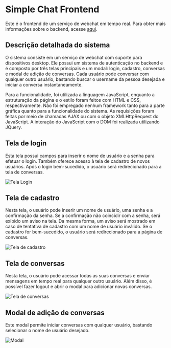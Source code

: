 # Simple Chat Frontend

Este é o frontend de um serviço de webchat em tempo real. Para obter mais informações sobre o backend, acesse [aqui](https://github.com/schmoellerIuri/APISimpleChat).

## Descrição detalhada do sistema

O sistema consiste em um serviço de webchat com suporte para dispositivos desktop. Ele possui um sistema de autenticação no backend e é composto por três telas principais e um modal: login, cadastro, conversas e modal de adição de conversas. Cada usuário pode conversar com qualquer outro usuário, bastando buscar o username da pessoa desejada e iniciar a conversa instantaneamente.

Para a funcionalidade, foi utilizada a linguagem JavaScript, enquanto a estruturação da página e o estilo foram feitos com HTML e CSS, respectivamente. Não foi empregado nenhum framework tanto para a parte gráfica quanto para a funcionalidade do sistema. As requisições foram feitas por meio de chamadas AJAX ou com o objeto XMLHttpRequest do JavaScript. A interação do JavaScript com o DOM foi realizada utilizando JQuery.

## Tela de login

Esta tela possui campos para inserir o nome de usuário e a senha para efetuar o login. Também oferece acesso à tela de cadastro de novos usuários. Após o login bem-sucedido, o usuário será redirecionado para a tela de conversas.

![Tela Login](https://github.com/schmoellerIuri/SimpleChatFront/blob/master/images/loginscreen.png)

## Tela de cadastro

Nesta tela, o usuário pode inserir um nome de usuário, uma senha e a confirmação da senha. Se a confirmação não coincidir com a senha, será exibido um aviso na tela. Da mesma forma, um aviso será mostrado em caso de tentativa de cadastro com um nome de usuário inválido. Se o cadastro for bem-sucedido, o usuário será redirecionado para a página de conversas.

![Tela de cadastro](https://github.com/schmoellerIuri/SimpleChatFront/blob/master/images/cadastro.png)

## Tela de conversas

Nesta tela, o usuário pode acessar todas as suas conversas e enviar mensagens em tempo real para qualquer outro usuário. Além disso, é possível fazer logout e abrir o modal para adicionar novas conversas.

![Tela de conversas](https://github.com/schmoellerIuri/SimpleChatFront/blob/master/images/conversations-2.png)

## Modal de adição de conversas

Este modal permite iniciar conversas com qualquer usuário, bastando selecionar o nome de usuário desejado.

![Modal](https://github.com/schmoellerIuri/SimpleChatFront/blob/master/images/modal.png)
